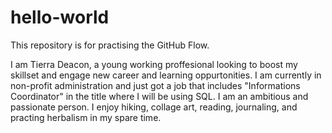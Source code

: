 # hello-world

This repository is for practising the GitHub Flow.

I am Tierra Deacon, a young working proffesional looking to boost my skillset and engage new career and learning oppurtonities. I am currently in non-profit administration and just got a job that includes "Informations Coordinator" in the title where I will be using SQL. I am an ambitious and passionate person. I enjoy hiking, collage art, reading, journaling, and practing herbalism in my spare time. 
